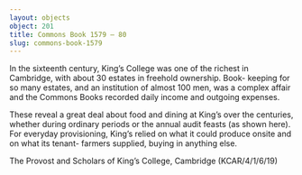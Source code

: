 ```yaml
---
layout: objects
object: 201
title: Commons Book 1579 – 80
slug: commons-book-1579
---
```

In the sixteenth century, King’s College was one of the richest in Cambridge, with about 30 estates in freehold ownership. Book- keeping for so many estates, and an institution of almost 100 men, was a complex affair and the Commons Books recorded daily income and outgoing expenses.

These reveal a great deal about food and dining at King’s over the centuries, whether during ordinary periods or the annual audit feasts (as shown here). For everyday provisioning, King’s relied on what it could produce onsite and on what its tenant- farmers supplied, buying in anything else.  

The Provost and Scholars of King’s College, Cambridge (KCAR/4/1/6/19)
